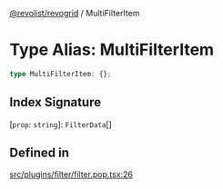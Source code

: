 [@revolist/revogrid](README.md) / MultiFilterItem

# Type Alias: MultiFilterItem

```ts
type MultiFilterItem: {};
```

## Index Signature

 \[`prop`: `string`\]: `FilterData`[]

## Defined in

[src/plugins/filter/filter.pop.tsx:26](https://github.com/revolist/revogrid/blob/bdb9e42430f63c1d6612c6ca28338cbed0c26a6c/src/plugins/filter/filter.pop.tsx#L26)
